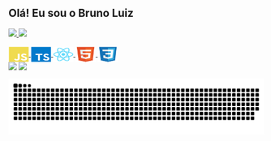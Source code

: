 ## Olá! Eu sou o Bruno Luiz

 <div style="display: inline_block">
  <a href="https://github.com/brunosllz">
  <img height="140em" src="https://github-readme-stats.vercel.app/api?username=brunosllz&show_icons=true&theme=dracula&include_all_commits=true&count_private=true"/>
  <img height="140em" src="https://github-readme-stats.vercel.app/api/top-langs/?username=brunosllz&layout=compact&langs_count=7&theme=dracula"/>
 </div>
 
 <div style="display: inline_block"><br>
  <img align="center" alt="Bruno-Js" height="30" width="40" src="https://raw.githubusercontent.com/devicons/devicon/master/icons/javascript/javascript-plain.svg">
  <img align="center" alt="Bruno-Ts" height="30" width="40" src="https://raw.githubusercontent.com/devicons/devicon/master/icons/typescript/typescript-plain.svg">
  <img align="center" alt="Buno-React" height="30" width="40" src="https://raw.githubusercontent.com/devicons/devicon/master/icons/react/react-original.svg">
  <img align="center" alt="Bruno-HTML" height="30" width="40" src="https://raw.githubusercontent.com/devicons/devicon/master/icons/html5/html5-original.svg">
  <img align="center" alt="Bruno-CSS" height="30" width="40" src="https://raw.githubusercontent.com/devicons/devicon/master/icons/css3/css3-original.svg">
 </div>
  
 <div>
   <a href="https://www.linkedin.com/in/bruno-silveira-luiz-523a361a4" target="_blank"><img src="https://img.shields.io/badge/-LinkedIn-%230077B5?style=for-the-     badge&logo=linkedin&logoColor=white" target="_blank"></a>
   <a href = "mailto:brunoslvrlz13@gmail.com"><img src="https://img.shields.io/badge/-Gmail-%23333?style=for-the-badge&logo=gmail&logoColor=white" target="_blank"></a>
 </div>
  
   ![Snake animation](https://github.com/brunosllz/brunosllz/blob/output/github-contribution-grid-snake.svg)
